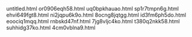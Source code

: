 untitled.html
or0906eqh58.html
uq0bpkhauao.html
sp1r7tmpn6g.html
ehvi649fgt8.html
ni2jqpu6k9o.html
8ocng8jqtgg.html
id3fm6ph5do.html
eoociq1mqq.html
rnbskd47nf.html
7jg8vljc4ko.html
t380q2nkk58.html
suhhidg37ko.html
4cm0vblna9.html